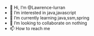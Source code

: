 - 👋 Hi, I’m @Lawrence-lurran
- 👀 I’m interested in java,javascript
- 🌱 I’m currently learning java,ssm,spring
- 💞️ I’m looking to collaborate on nothing
- 📫 How to reach me 

<!---
Lawrence-lurran/Lawrence-lurran is a ✨ special ✨ repository because its `README.md` (this file) appears on your GitHub profile.
You can click the Preview link to take a look at your changes.
--->
